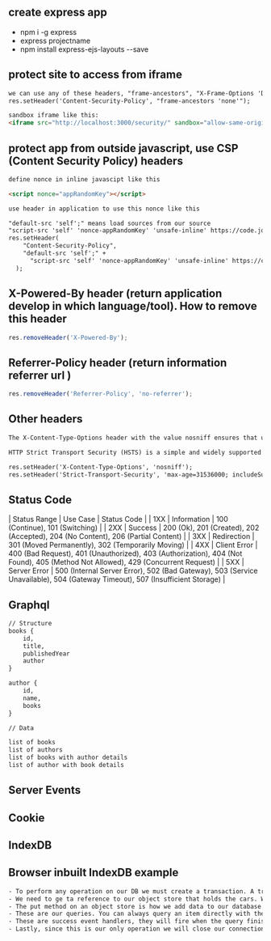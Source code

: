 ## create express app

- npm i -g express
- express projectname
- npm install express-ejs-layouts --save

## protect site to access from iframe

```html
we can use any of these headers, "frame-ancestors", "X-Frame-Options 'DENY'"
res.setHeader('Content-Security-Policy', "frame-ancestors 'none'");

sandbox iframe like this:
<iframe src="http://localhost:3000/security/" sandbox="allow-same-origin allow-scripts"></iframe>
```

## protect app from outside javascript, use CSP (Content Security Policy) headers

```html
define nonce in inline javascipt like this

<script nonce="appRandomKey"></script>

use header in application to use this nonce like this

"default-src 'self';" means load sources from our source
"script-src 'self' 'nonce-appRandomKey' 'unsafe-inline' https://code.jquery.com https://cdn.jsdelivr.net;" means script would be load having nonce is appRandomKey and from code.jquery.net and cdn.jsdeliver.net
res.setHeader(
    "Content-Security-Policy",
    "default-src 'self';" +
      "script-src 'self' 'nonce-appRandomKey' 'unsafe-inline' https://code.jquery.com https://cdn.jsdelivr.net;"
  );
```

## X-Powered-By header (return application develop in which language/tool). How to remove this header

```ts
res.removeHeader('X-Powered-By');
```

## Referrer-Policy header (return information referrer url )

```ts
res.removeHeader('Referrer-Policy', 'no-referrer');
```

## Other headers

```html
The X-Content-Type-Options header with the value nosniff ensures that user agents do not attempt to guess the format of the data being received. User Agents such as browsers, commonly attempt to guess what the resource type being requested is, through a process called MIME type sniffing.

HTTP Strict Transport Security (HSTS) is a simple and widely supported standard to protect visitors by ensuring that their browsers always connect to a website over HTTPS. HSTS exists to remove the need for the common, insecure practice of redirecting users from http:// to https:// URLs.

res.setHeader('X-Content-Type-Options', 'nosniff');
res.setHeader('Strict-Transport-Security', 'max-age=31536000; includeSubDomains; preload');

```

## Status Code

| Status Range | Use Case | Status Code |
| 1XX | Information    | 100 (Continue), 101 (Switching)   |
| 2XX | Success    | 200 (Ok), 201 (Created), 202 (Accepted), 204 (No Content), 206 (Partial Content)   | 
| 3XX | Redirection    | 301 (Moved Permanently), 302 (Temporarily Moving)  | 
| 4XX | Client Error    | 400 (Bad Request), 401 (Unauthorized), 403 (Authorization), 404 (Not Found), 405 (Method Not Allowed), 429 (Concurrent Request) |
| 5XX | Server Error    | 500 (Internal Server Error), 502 (Bad Gateway), 503 (Service Unavailable), 504 (Gateway Timeout), 507 (Insufficient Storage) |

## Graphql

```html
// Structure
books {
    id,
    title,
    publishedYear
    author
}

author {
    id,
    name,
    books
}

// Data 

list of books
list of authors
list of books with author details
list of author with book details
```

## Server Events

## Cookie

## IndexDB

## Browser inbuilt IndexDB example

```html
- To perform any operation on our DB we must create a transaction. A transaction can be a single operation or multiple operations that must all succeed, otherwise none of them will. Further down we will add four "cars" to our database one by one, but if any of those inserts failed for any reason then all four of them would fail because they happen on this single transaction we have created.
- We need to ge ta reference to our object store that holds the cars. We also get a reference to our indexes. These are simply just getting references to the values that we created on the database in the previous section.
- The put method on an object store is how we add data to our database. Based on the schema we created we will add a bunch of objects (cars). The ID We have given them is simply a unique number, you can also use the autoincrement value described previously when creating the object store to avoid having to set this value manually.
- These are our queries. You can always query an item directly with the value of your keyPath as we have here on the first line. On our second line we use the getAll method which will return an array with every result it finds. We are searching against our cars_colour index for "Red". We should expect to find two results. The final line searches for one result against our compound index for any vehicle with a colour of "Black" and a make of "Honda".
- These are success event handlers, they will fire when the query finishes and run whatever code is inside of them. They will not fire until the result value is populated on the query so it is safe to check it, as we do in these functions by logging it to the console.
- Lastly, since this is our only operation we will close our connection to the database when the transaction finishes. You don't need to manually fire the transaction with IndexedDB it will simply run on its own.
```